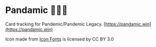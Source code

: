 # Pandamic 🐼😰🐛

Card tracking for Pandemic/Pandemic Legacy.
[https://pandamic.win](https://pandamic.win)

Icon made from <a href="http://www.onlinewebfonts.com/icon">Icon Fonts</a> is licensed by CC BY 3.0
